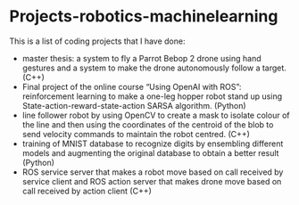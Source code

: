 # Projects-robotics-machinelearning
This is a list of coding projects that I have done:
-	master thesis: a system to fly a Parrot Bebop 2 drone using hand gestures and a system to make the drone autonomously follow a target. (C++)
-	Final project of the online course “Using OpenAI with ROS”: reinforcement learning to make a one-leg hopper robot stand up using State-action-reward-state-action SARSA algorithm. (Python)
-	line follower robot by using OpenCV to create a mask to isolate colour of the line and then using the coordinates of the centroid of the blob to send velocity commands to maintain the robot centred. (C++) 
-	training of MNIST database to recognize digits by ensembling different models and augmenting the original database to obtain a better result (Python)
-	ROS service server that makes a robot move based on call received by service client and ROS action server that makes drone move based on call received by action client (C++)

